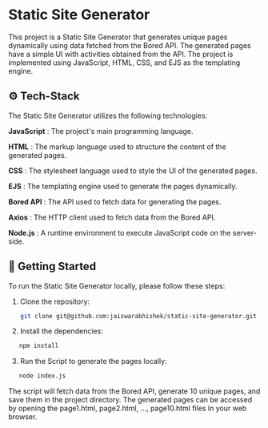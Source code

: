 
<!-- Project Name in Bold -->

# **Static Site Generator**

<!-- Short description of project -->

<p>
This project is a Static Site Generator that generates unique pages dynamically using data fetched from the Bored API. The generated pages have a simple UI with activities obtained from the API. The project is implemented using JavaScript, HTML, CSS, and EJS as the templating engine.
</p>

<!-- Tech Stack -->

## ⚙️ Tech-Stack

The Static Site Generator utilizes the following technologies:

**JavaScript** : The project's main programming language.
<br>

**HTML** : The markup language used to structure the content of the generated pages.
<br>

**CSS** : The stylesheet language used to style the UI of the generated pages.
<br>

**EJS** : The templating engine used to generate the pages dynamically.
<br>

**Bored API** : The API used to fetch data for generating the pages.
<br>

**Axios** : The HTTP client used to fetch data from the Bored API.
<br>

**Node.js** : A runtime environment to execute JavaScript code on the server-side.

## 🚀 Getting Started

To run the Static Site Generator locally, please follow these steps:

1. Clone the repository:

   ```bash
   git clone git@github.com:jaiswarabhishek/static-site-generator.git
   ```

2. Install the dependencies:

```bash
   npm install
```

3. Run the Script to generate the pages locally:

```bash
   node index.js
```

The script will fetch data from the Bored API, generate 10 unique pages, and save them in the project directory. The generated pages can be accessed by opening the page1.html, page2.html, ..., page10.html files in your web browser.



